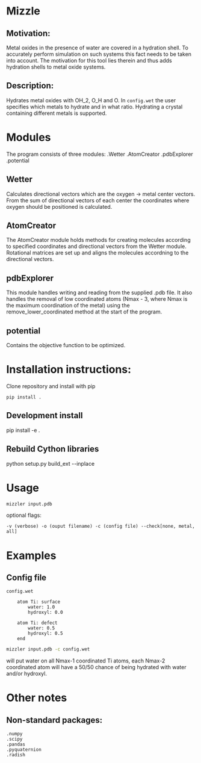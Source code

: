 # Mizzle

## Motivation:
Metal oxides in the presence of water are covered in a hydration shell. To
accurately perform simulation on such systems this fact needs to be taken into
account. The motivation for this tool lies therein and thus adds hydration
shells to metal oxide systems.

## Description:
Hydrates metal oxides with OH_2, O_H and O. In `config.wet` the user specifies
which metals to hydrate and in what ratio. Hydrating a crystal containing
different metals is supported.

# Modules
The program consists of three modules:
	.Wetter
	.AtomCreator
	.pdbExplorer
	.potential

## Wetter
Calculates directional vectors which are the oxygen -> metal center
vectors. From the sum of directional vectors of each center the coordinates
where oxygen should be positioned is calculated.

## AtomCreator
The AtomCreator module holds methods for creating molecules according to
specified coordinates and directional vectors from the Wetter
module. Rotational matrices are set up and aligns the molecules accordning to
the directional vectors.


## pdbExplorer
This module handles writing and reading from the supplied .pdb file. It also
handles the removal of low coordinated atoms (Nmax - 3, where Nmax is the
maximum coordination of the metal) using the remove_lower_coordinated method at
the start of the program.

## potential
Contains the objective function to be optimized.

# Installation instructions:
Clone repository and install with pip
```
pip install .
```

## Development install

pip install -e .

## Rebuild Cython libraries

python setup.py build_ext --inplace


# Usage

```bash
mizzler input.pdb
```
optional flags:
```
-v (verbose) -o (ouput filename) -c (config file) --check[none, metal, all]
```

# Examples
## Config file
`config.wet`
```
    atom Ti: surface
		water: 1.0
		hydroxyl: 0.0

    atom Ti: defect
        water: 0.5
        hydroxyl: 0.5
    end
```

```bash
mizzler input.pdb -c config.wet
```
will put water on all Nmax-1 coordinated Ti atoms, each Nmax-2 coordinated atom will have a 50/50 chance of being hydrated with water and/or hydroxyl.
# Other notes
## Non-standard packages:
	.numpy
	.scipy
	.pandas
	.pyquaternion
	.radish

